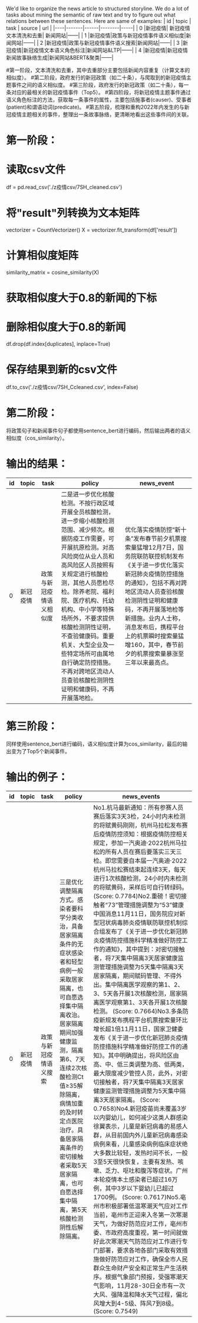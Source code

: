 We'd like to organize the news article to structured storyline.
We do a lot of tasks about mining the semantic of raw text and try to figure out what relations between these sentences.
Here are same of examples:
| id | topic | task | source | url |
|----|-------|------|--------|-----|
| 0 |新冠疫情| 新冠疫情文本清洗和去重| 新闻网站|——|
| 1 |新冠疫情|政策与新冠疫情事件语义相似度|新闻网站|——|
| 2 |新冠疫情|政策与新冠疫情事件语义搜索|新闻网站|——|
| 3 |新冠疫情|新冠疫情文本语义角色标注|新闻网站&LTP|——|
| 4 |新冠疫情|新冠疫情新闻故事脉络生成|新闻网站&BERT&聚类|——|

#第一阶段，文本清洗和去重，其中去重部分主要包括新闻内容重复（计算文本的相似度）。
#第二阶段，政府发行的新冠政策（如二十条），与爬取到的新冠疫情主题事件之间的语义相似度。
#第三阶段，政府发行的新冠政策（如二十条），每一条对应的最相关的新冠疫情事件（Top5）。
#第四阶段，将新冠疫情主题事件通过语义角色标注的方法，获取每一条事件的属性，主要包括施事者(causer)、受事者(patient)和谓语动词(predicate)。
#第五阶段，梳理和重构2022年内发生的与新冠疫情主题相关的事件，整理出一条故事脉络，更清晰地看出这些事件间的关联。

# 第一阶段：
# 读取csv文件
df = pd.read_csv('./z疫情csv/7SH_cleaned.csv')
# 将"result"列转换为文本矩阵
vectorizer = CountVectorizer()
X = vectorizer.fit_transform(df['result'])
# 计算相似度矩阵
similarity_matrix = cosine_similarity(X)
# 获取相似度大于0.8的新闻的下标
# 删除相似度大于0.8的新闻
df.drop(df.index[duplicates], inplace=True)
# 保存结果到新的csv文件
df.to_csv('./z疫情csv/7SH_Ccleaned.csv', index=False)
# 第二阶段：
将政策句子和新闻事件句子都使用sentence_bert进行编码，然后输出两者的语义相似度（cos_similarity）。
# 输出的结果：
| id | topic | task | policy | news_event |
|----|-------|------|--------|-----|
| 0 |新冠疫情| 政策与新冠疫情语义相似度| 二是进一步优化核酸检测。不按行政区域开展全员核酸检测，进一步缩小核酸检测范围、减少频次。根据防疫工作需要，可开展抗原检测。对高风险岗位从业人员和高风险区人员按照有关规定进行核酸检测，其他人员愿检尽检。除养老院、福利院、医疗机构、托幼机构、中小学等特殊场所外，不要求提供核酸检测阴性证明，不查验健康码。重要机关、大型企业及一些特定场所可由属地自行确定防控措施。不再对跨地区流动人员查验核酸检测阴性证明和健康码，不再开展落地检。 |优化落实疫情防控“新十条”发布春节前夕机票搜索量猛增12月7日，国务院联防联控机制发布《关于进一步优化落实新冠肺炎疫情防控措施的通知》，包括不再对跨地区流动人员查验核酸检测阴性证明和健康码，不再开展落地检等新措施。业内人士称，消息发布后，携程平台上的机票瞬时搜索量猛增160，其中，春节前夕的机票搜索量暴涨至三年以来最高点。|

# 第三阶段：
同样使用sentence_bert进行编码，语义相似度计算为cos_similarity，最后的输出变为了Top5个新闻事件。
# 输出的例子：
| id | topic | task | policy | news_events|
|----|-------|------|--------|-----|
| 0 |新冠疫情| 政策与新冠疫情语义搜索|三是优化调整隔离方式。感染者要科学分类收治，具备居家隔离条件的无症状感染者和轻型病例一般采取居家隔离，也可自愿选择集中隔离收治。居家隔离期间加强健康监测，隔离第6、7天连续2次核酸检测Ct值≥35解除隔离，病情加重的及时转定点医院治疗。具备居家隔离条件的密切接触者采取5天居家隔离，也可自愿选择集中隔离，第5天核酸检测阴性后解除隔离。|No1.杭马最新通知：所有参赛人员赛后落实3天3检，24小时内未检测的将赋黄码刚刚，杭州马拉松发布赛后疫情防控须知：根据疫情防控相关规定，参加一汽奥迪·2022杭州马拉松的所有人员在赛后要落实三天三检。即您需要自本届一汽奥迪·2022杭州马拉松赛结束起连续3天，每天进行1次核酸检测，24小时内未检测的将赋黄码，采样后可自行转绿码。 (Score: 0.7784)No2.重磅！密切接触者“73”管理措施调整为“53”健康中国消息11月11日，国务院应对新型冠状病毒肺炎疫情联防联控机制综合组发布了《关于进一步优化新冠肺炎疫情防控措施科学精准做好防控工作的通知》，其中提到：对密切接触者，将7天集中隔离3天居家健康监测管理措施调整为5天集中隔离3天居家隔离，期间赋码管理、不得外出。集中隔离医学观察的第1、2、3、5天各开展1次核酸检测，居家隔离医学观察第1、3天各开展1次核酸检测。 (Score: 0.7664)No3.多条防疫新规发布携程平台机票搜索量环比增长超1倍11月11日，国家卫健委发布《关于进一步优化新冠肺炎疫情防控措施科学精准做好防控工作的通知》。其中明确提出，将风险区由高、中、低三类调整为高、低两类，最大限度减少管控人员，此外，对密切接触者，将7天集中隔离3天居家健康监测管理措施调整为5天集中隔离3天居家隔离。 (Score: 0.7658)No4.新冠疫苗尚未覆盖3岁以内婴幼儿，如何减少这类人群感染徐翼表示，儿童是新冠病毒的易感人群，从目前国内外儿童新冠病毒感染病例来看，儿童感染病例临床症状绝大多数比较轻，发热时间不长，一般3至5天很快恢复，主要有发热、咳嗽、乏力、呕吐和腹泻等症状。广州本轮疫情本土感染者已超过16万例，其中3岁以下婴幼儿已超过1700例。 (Score: 0.7617)No5.亳州市积极部署低温寒潮天气应对工作当前，亳州市正迎来入冬第一次寒潮天气，为做好防范应对工作，亳州市委、市政府高度重视，第一时间就做好此次寒潮天气防范应对工作进行专门部署，要求各地各部门采取有效措施做好防范应对工作，确保全市人民群众生命财产安全和正常生产生活秩序。根据气象部门预报，受强寒潮天气影响，11月28-30日全市有一次大风、强降温和降水天气过程，偏北风增大到4-5级、阵风7到8级。 (Score: 0.7549)|
